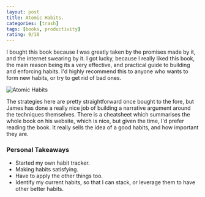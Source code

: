 ```yaml
---
layout: post
title: Atomic Habits.
categories: [trash]
tags: [books, productivity]
rating: 9/10
---
```


I bought this book because I was greatly taken by the promises made by it, and the internet swearing by it. I got lucky, because I really liked this book, the main reason being its a very effective, and practical guide to building and enforcing habits. I'd highly recommend this to anyone who wants to form new habits, or try to get rid of bad ones.

![Atomic Habits](https://images-na.ssl-images-amazon.com/images/I/51Fqn4+UodL._SY344_BO1,204,203,200_.jpg)

The strategies here are pretty straightforward once bought to the fore, but James has done a really nice job of building a narrative argument around the techniques themselves.
There is a cheatsheet which summarises the whole book on his website, which is nice, but given the time, I'd prefer reading the book. It really sells the idea of a good habits, and how important they are.
### Personal Takeaways
- Started my own habit tracker.
- Making habits satisfying.
- Have to apply the other things too.
- Identify my current habits, so that I can stack, or leverage them to have other better habits.
